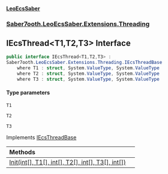 #### [LeoEcsSaber](index.md 'index')
### [Saber7ooth.LeoEcsSaber.Extensions.Threading](Saber7ooth.LeoEcsSaber.Extensions.Threading.md 'Saber7ooth.LeoEcsSaber.Extensions.Threading')

## IEcsThread<T1,T2,T3> Interface

```csharp
public interface IEcsThread<T1,T2,T3> :
Saber7ooth.LeoEcsSaber.Extensions.Threading.IEcsThreadBase
    where T1 : struct, System.ValueType, System.ValueType
    where T2 : struct, System.ValueType, System.ValueType
    where T3 : struct, System.ValueType, System.ValueType
```
#### Type parameters

<a name='Saber7ooth.LeoEcsSaber.Extensions.Threading.IEcsThread_T1,T2,T3_.T1'></a>

`T1`

<a name='Saber7ooth.LeoEcsSaber.Extensions.Threading.IEcsThread_T1,T2,T3_.T2'></a>

`T2`

<a name='Saber7ooth.LeoEcsSaber.Extensions.Threading.IEcsThread_T1,T2,T3_.T3'></a>

`T3`

Implements [IEcsThreadBase](IEcsThreadBase.md 'Saber7ooth.LeoEcsSaber.Extensions.Threading.IEcsThreadBase')

| Methods | |
| :--- | :--- |
| [Init(int[], T1[], int[], T2[], int[], T3[], int[])](IEcsThread_T1,T2,T3_.Init(int[],T1[],int[],T2[],int[],T3[],int[]).md 'Saber7ooth.LeoEcsSaber.Extensions.Threading.IEcsThread<T1,T2,T3>.Init(int[], T1[], int[], T2[], int[], T3[], int[])') | |
